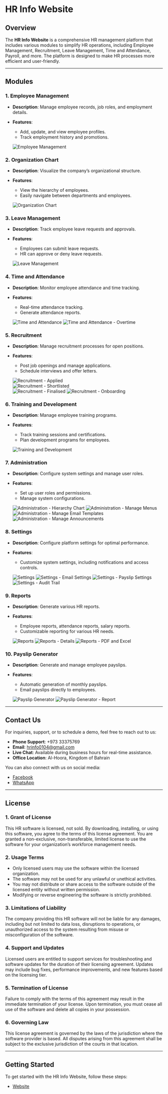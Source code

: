 # HR Info Website

## Overview

The **HR Info Website** is a comprehensive HR management platform that includes various modules to simplify HR operations, including Employee Management, Recruitment, Leave Management, Time and Attendance, Payroll, and more. The platform is designed to make HR processes more efficient and user-friendly.

---

## Modules

### 1. **Employee Management**
- **Description**: Manage employee records, job roles, and employment details.
- **Features**:
  - Add, update, and view employee profiles.
  - Track employment history and promotions.

  ![Employee Management](https://hrinfowebsite.somee.com/assets/images/myprofile.png)

### 2. **Organization Chart**
- **Description**: Visualize the company’s organizational structure.
- **Features**:
  - View the hierarchy of employees.
  - Easily navigate between departments and employees.

  ![Organization Chart](https://hrinfowebsite.somee.com/assets/images/ManageOrganizationChart.png)

### 3. **Leave Management**
- **Description**: Track employee leave requests and approvals.
- **Features**:
  - Employees can submit leave requests.
  - HR can approve or deny leave requests.

  ![Leave Management](https://hrinfowebsite.somee.com/assets/images/CreateLeave.png)

### 4. **Time and Attendance**
- **Description**: Monitor employee attendance and time tracking.
- **Features**:
  - Real-time attendance tracking.
  - Generate attendance reports.

  ![Time and Attendance](https://hrinfowebsite.somee.com/assets/images/AttendanceLog.png)
  ![Time and Attendance - Overtime](https://hrinfowebsite.somee.com/assets/images/OvertimeUI.png)
### 5. **Recruitment**
- **Description**: Manage recruitment processes for open positions.
- **Features**:
  - Post job openings and manage applications.
  - Schedule interviews and offer letters.

  ![Recruitment - Applied](https://hrinfowebsite.somee.com/assets/images/VacancyDetailAppliedCandidates.png)  
  ![Recruitment - Shortlisted](https://hrinfowebsite.somee.com/assets/images/VacancyDetailShortlistedCandidates.png)  
  ![Recruitment - Finalised](https://hrinfowebsite.somee.com/assets/images/VacancyDetailFinalisedCandidates.png)
  ![Recruitment - Onboarding](https://hrinfowebsite.somee.com/assets/images/VacancyDetailOnboardingCandidates.png)  

### 6. **Training and Development**
- **Description**: Manage employee training programs.
- **Features**:
  - Track training sessions and certifications.
  - Plan development programs for employees.

  ![Training and Development](https://hrinfowebsite.somee.com/assets/images/TrainingRequestUI.png)
  
### 7. **Administration**
- **Description**: Configure system settings and manage user roles.
- **Features**:
  - Set up user roles and permissions.
  - Manage system configurations.

  ![Administration - Hierarchy Chart](https://hrinfowebsite.somee.com/assets/images/HierarchyChart.png)
  ![Administration - Manage Menus](https://hrinfowebsite.somee.com/assets/images/ManageMenus.png)
  ![Administration - Manage Email Templates](https://hrinfowebsite.somee.com/assets/images/ManageEmailTemplates.png)
  ![Administration - Manage Announcements](https://hrinfowebsite.somee.com/assets/images/ManageAnnouncements.png)

### 8. **Settings**
- **Description**: Configure platform settings for optimal performance.
- **Features**:
  - Customize system settings, including notifications and access controls.

  ![Settings](https://hrinfowebsite.somee.com/assets/images/application-settings.png)
  ![Settings - Email Settings](https://hrinfowebsite.somee.com/assets/images/email-config-settings.png)
  ![Settings - Payslip Settings](https://hrinfowebsite.somee.com/assets/images/payslip-generator-settings.png)
  ![Settings - Audit Trail](https://hrinfowebsite.somee.com/assets/images/audit-trail-settings.png)

### 9. **Reports**
- **Description**: Generate various HR reports.
- **Features**:
  - Employee reports, attendance reports, salary reports.
  - Customizable reporting for various HR needs.

  ![Reports](https://hrinfowebsite.somee.com/assets/images/ReportList.png)
  ![Reports - Details](https://hrinfowebsite.somee.com/assets/images/ReportDetails.png)
  ![Reports - PDF and Excel](https://hrinfowebsite.somee.com/assets/images/ReportsSample.png)

### 10. **Payslip Generator**
- **Description**: Generate and manage employee payslips.
- **Features**:
  - Automatic generation of monthly payslips.
  - Email payslips directly to employees.

  ![Payslip Generator](https://hrinfowebsite.somee.com/assets/images/PayslipGenerator.png)
  ![Payslip Generator - Report](https://hrinfowebsite.somee.com/assets/images/PayslipReport.png)

---

## Contact Us

For inquiries, support, or to schedule a demo, feel free to reach out to us:

- **Phone Support**: +973 33375769
- **Email**: [hrinfo0104@gmail.com](mailto:hrinfo0104@gmail.com)
- **Live Chat**: Available during business hours for real-time assistance.
- **Office Location**: Al-Hoora, Kingdom of Bahrain

You can also connect with us on social media:

- [Facebook](https://www.facebook.com/profile.php?id=61560269961489)
- [WhatsApp](https://wa.me/97333375769)

---

## License

### 1. Grant of License
This HR software is licensed, not sold. By downloading, installing, or using this software, you agree to the terms of this license agreement. You are granted a non-exclusive, non-transferable, limited license to use the software for your organization’s workforce management needs.

### 2. Usage Terms
- Only licensed users may use the software within the licensed organization.
- The software may not be used for any unlawful or unethical activities.
- You may not distribute or share access to the software outside of the licensed entity without written permission.
- Modifying or reverse engineering the software is strictly prohibited.

### 3. Limitations of Liability
The company providing this HR software will not be liable for any damages, including but not limited to data loss, disruptions to operations, or unauthorized access to the system resulting from misuse or misconfiguration of the software.

### 4. Support and Updates
Licensed users are entitled to support services for troubleshooting and software updates for the duration of their licensing agreement. Updates may include bug fixes, performance improvements, and new features based on the licensing tier.

### 5. Termination of License
Failure to comply with the terms of this agreement may result in the immediate termination of your license. Upon termination, you must cease all use of the software and delete all copies in your possession.

### 6. Governing Law
This license agreement is governed by the laws of the jurisdiction where the software provider is based. All disputes arising from this agreement shall be subject to the exclusive jurisdiction of the courts in that location.

---

## Getting Started

To get started with the HR Info Website, follow these steps:

- [Website](https://hrinfowebsite.somee.com/HRFunHome)
